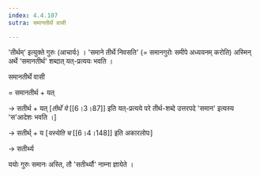 ```yaml
---
index: 4.4.107
sutra: समानतीर्थे वासी

---
```

'तीर्थम्' इत्युक्ते गुरुः (आचार्यः)  । 'समाने तीर्थे निवसति' (= समानगुरोः समीपे अध्ययनम् करोति) अस्मिन् अर्थे 'समानतीर्थ' शब्दात् यत्-प्रत्ययः भवति ।



समानतीर्थे वासी

= समानतीर्थ + यत्

→ सतीर्थ + यत् [_तीर्थे ये_ [[6।3।87]] इति यत्-प्रत्यये परे तीर्थ-शब्दे उत्तरपदे 'समान' इत्यस्य 'स'आदेशः भवति ।]

→ सतीर्थ् + य [_यस्येति च_ [[6।4।148]] इति अकारलोपः]

→ सतीर्थ्य 



ययोः गुरुः समानः अस्ति, तौ 'सतीर्थ्यौ' नाम्ना ज्ञायेते । 